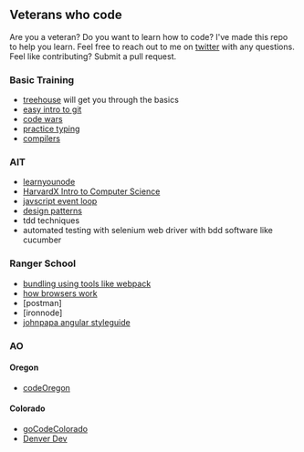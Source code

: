 ## Veterans who code

Are you a veteran? Do you want to learn how to code? I've made this repo to help you learn. Feel free to reach out to me on [twitter](https://twitter.com/stephenprintup) with any questions. Feel like contributing? Submit a pull request. 

### Basic Training
* [treehouse](https://teamtreehouse.com/home) will get you through the basics
* [easy intro to git](https://try.github.io/levels/1/challenges/1)
* [code wars](https://www.codewars.com/users/sign_in)
* [practice typing](https://typing.io/)
* [compilers](Compilers)

### AIT
* [learnyounode](https://github.com/workshopper/learnyounode)
* [HarvardX Intro to Computer Science](https://courses.edx.org/courses/course-v1:HarvardX+CS50+X/info)
* [javscript event loop](https://vimeo.com/96425312?ref=tw-share)
* [design patterns](https://sourcemaking.com/design_patterns)
* tdd techniques 
* automated testing with selenium web driver with bdd software like cucumber

### Ranger School
* [bundling using tools like webpack](http://webpack.github.io/docs/tutorials/getting-started/)
* [how browsers work](https://vimeo.com/44182484?ref=tw-share)
* [postman]
* [ironnode]
* [johnpapa angular styleguide](https://github.com/johnpapa/angular-styleguide)


### AO

#### Oregon
* [codeOregon](http://codeoregon.org/)

#### Colorado
* [goCodeColorado](http://gocode.colorado.gov/)
* [Denver Dev](http://denverdevs.org/)